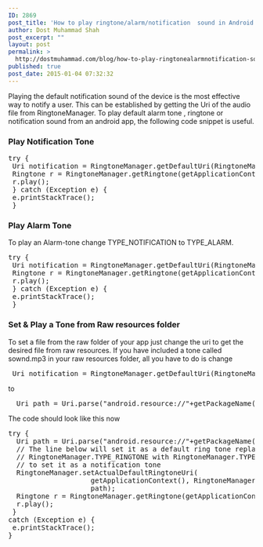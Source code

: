 ```yaml
---
ID: 2869
post_title: 'How to play ringtone/alarm/notification  sound in Android'
author: Dost Muhammad Shah
post_excerpt: ""
layout: post
permalink: >
  http://dostmuhammad.com/blog/how-to-play-ringtonealarmnotification-sound-in-android/
published: true
post_date: 2015-01-04 07:32:32
---
```

Playing the default notification sound of the device is the most effective way to notify a user. This can be established by getting the Uri of the audio file from RingtoneManager. To play default alarm tone , ringtone or notification sound from an android app, the following code snippet is useful.
<h3>Play Notification Tone</h3>
<pre class="brush:cpp">try {
 Uri notification = RingtoneManager.getDefaultUri(RingtoneManager.TYPE_NOTIFICATION);
 Ringtone r = RingtoneManager.getRingtone(getApplicationContext(), notification);
 r.play();
 } catch (Exception e) {
 e.printStackTrace();
 }</pre>
<h3>Play Alarm Tone</h3>
To play an Alarm-tone change TYPE_NOTIFICATION to TYPE_ALARM.
<pre class="brush:cpp">try {
 Uri notification = RingtoneManager.getDefaultUri(RingtoneManager.TYPE_ALARM);
 Ringtone r = RingtoneManager.getRingtone(getApplicationContext(), notification);
 r.play();
 } catch (Exception e) {
 e.printStackTrace();
 }
</pre>
<h3>Set &amp; Play a Tone from Raw resources folder</h3>
To set a file from the raw folder of your app just change the uri to get the desired file from raw resources. If you have included a tone called sownd.mp3 in your raw resources folder, all you have to do is change
<pre class="brush:cpp"> Uri notification = RingtoneManager.getDefaultUri(RingtoneManager.TYPE_ALARM);</pre>
to
<pre>  Uri path = Uri.parse("android.resource://"+getPackageName()+"/raw/sound.mp3");</pre>
The code should look like this now
<pre class="brush:cpp">try {
  Uri path = Uri.parse("android.resource://"+getPackageName()+"/raw/sound.mp3");
  // The line below will set it as a default ring tone replace
  // RingtoneManager.TYPE_RINGTONE with RingtoneManager.TYPE_NOTIFICATION
  // to set it as a notification tone
  RingtoneManager.setActualDefaultRingtoneUri(
                    getApplicationContext(), RingtoneManager.TYPE_RINGTONE,
                    path);
  Ringtone r = RingtoneManager.getRingtone(getApplicationContext(), path); 
  r.play();
 } 
catch (Exception e) {
 e.printStackTrace(); 
}</pre>